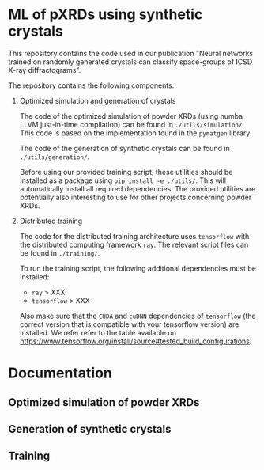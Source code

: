 # ML of pXRDs using synthetic crystals

This repository contains the code used in our publication "Neural networks
trained on randomly generated crystals can classify space-groups of ICSD X-ray
diffractograms".

The repository contains the following components:

1. Optimized simulation and generation of crystals

    The code of the optimized simulation of powder XRDs (using numba LLVM
    just-in-time compilation) can be found in `./utils/simulation/`. This code
    is based on the implementation found in the `pymatgen` library.

    The code of the generation of synthetic crystals can be found in
    `./utils/generation/`.

    Before using our provided training script, these utilities should be
    installed as a package using `pip install -e ./utils/`. This will
    automatically install all required dependencies. The provided utilities are
    potentially also interesting to use for other projects concerning powder
    XRDs.

2. Distributed training

    The code for the distributed training architecture uses `tensorflow` with
    the distributed computing framework `ray`. The relevant script files can be
    found in `./training/`.

    To run the training script, the following additional dependencies must be
    installed:

    - `ray` > XXX
    - `tensorflow` > XXX

    Also make sure that the `CUDA` and `cuDNN` dependencies of `tensorflow` (the
    correct version that is compatible with your tensorflow version) are
    installed. We refer refer to the table available on
    https://www.tensorflow.org/install/source#tested_build_configurations.

# Documentation

## Optimized simulation of powder XRDs

## Generation of synthetic crystals

## Training